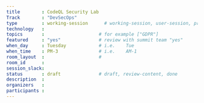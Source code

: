 ```yaml
---
title        : CodeQL Security Lab
Track        : "DevSecOps"
type         : working-session      # working-session, user-session, product-session
technology   :
topics       :                    # for example ["GDPR"]
featured     : "yes"              # review with summit team "yes"
when_day     : Tuesday            # i.e.    Tue
when_time    : PM-3               # i.e.    AM-1
room_layout  :                    #
room_id      :
session_slack: 
status       : draft              # draft, review-content, done
description  :
organizers   :
participants :
---
```



<!--(add intro)

## WHY

(...)

## What

(...)

## Outcomes

(...)

## References

(...)


## Previous-->
